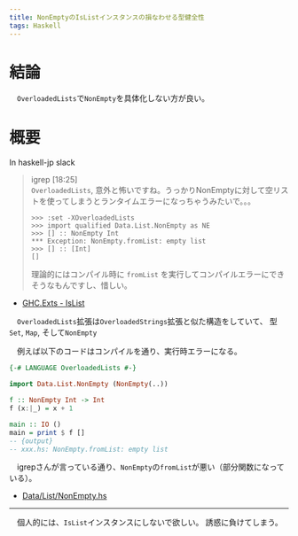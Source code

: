 ```yaml
---
title: NonEmptyのIsListインスタンスの損なわせる型健全性
tags: Haskell
---
```

# 結論
　`OverloadedLists`で`NonEmpty`を具体化しない方が良い。


# 概要
In haskell-jp slack

> igrep [18:25]  
> `OverloadedLists`, 意外と怖いですね。うっかりNonEmptyに対して空リストを使ってしまうとランタイムエラーになっちゃうみたいで。。。
> ```
> >>> :set -XOverloadedLists
> >>> import qualified Data.List.NonEmpty as NE
> >>> [] :: NonEmpty Int
> *** Exception: NonEmpty.fromList: empty list
> >>> [] :: [Int]
> []
> ```
> 理論的にはコンパイル時に `fromList` を実行してコンパイルエラーにできそうなもんですし、惜しい。

- [GHC.Exts - IsList](https://www.stackage.org/haddock/lts-9.2/base-4.9.1.0/GHC-Exts.html#t:IsList)

　`OverloadedLists`拡張は`OverloadedStrings`拡張と似た構造をしていて、
型`Set`, `Map`, そして`NonEmpty`

　例えば以下のコードはコンパイルを通り、実行時エラーになる。

```haskell
{-# LANGUAGE OverloadedLists #-}

import Data.List.NonEmpty (NonEmpty(..))

f :: NonEmpty Int -> Int
f (x:|_) = x + 1

main :: IO ()
main = print $ f []
-- {output}
-- xxx.hs: NonEmpty.fromList: empty list
```

　igrepさんが言っている通り、`NonEmpty`の`fromList`が悪い（部分関数になっている）。

- [Data/List/NonEmpty.hs](https://www.stackage.org/haddock/lts-9.2/base-4.9.1.0/src/Data-List-NonEmpty.html#fromList)

- - -

　個人的には、`IsList`インスタンスにしないで欲しい。
誘惑に負けてしまう。
